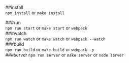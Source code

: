 ##install 	
`npm install` or `make install`	

###run 	
`npm run start` or `make start` or `webpack`	
###watch 	
`npm run watch` or `make watch` or `webpack --watch`	
###build 	
`npm run build` or `make build` or `webpack -p` 	
###server 
`npm run server` or `make server` or `node server` 	

